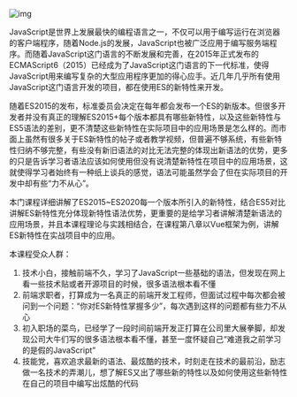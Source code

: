 ![img](http://es.xiecheng.live/assets/img/ecmascript.ce0de15e.jpg)

​    JavaScript是世界上发展最快的编程语言之一，不仅可以用于编写运行在浏览器的客户端程序，随着Node.js的发展，JavaScript也被广泛应用于编写服务端程序。而随着JavaScript这门语言的不断发展和完善，在2015年正式发布的ECMAScript6（2015）已经成为了JavaScript这门语言的下一代标准，使得JavaScript用来编写复杂的大型应用程序更加的得心应手。近几年几乎所有使用JavaScript这门语言开发的项目，都在使用ES的新特性来开发。

​    随着ES2015的发布，标准委员会决定在每年都会发布一个ES的新版本。但很多开发者并没有真正的理解ES2015+每个版本都具有哪些新特性，以及这些新特性与ES5语法的差别，更不清楚这些新特性在实际项目中的应用场景是怎么样的。而市面上虽然有很多关于ES新特性的帖子或者教学视频，但普遍不够系统，有些新特性归纳不够完整，有些没有新旧语法的对比无法完整的体现出新语法的优势，更多的只是告诉学习者语法应该如何使用但没有说清楚新特性在项目中的应用场景，这就使得学习者始终有一种纸上谈兵的感觉，语法可能虽然学会了但在实际项目的开发中却有些“力不从心”。

​    本门课程详细讲解了ES2015~ES2020每一个版本所引入的新特性，结合ES5对比讲解ES新特性充分体现新特性语法优势，更重要的是给学习者讲解清楚新语法的应用场景，并且本课程理论与实践相结合，在课程第八章以Vue框架为例，讲解ES新特性在实战项目中的应用。

本课程受众人群：

1. 技术小白，接触前端不久，学习了JavaScript一些基础的语法，但发现在网上看一些技术贴或者开源项目的时候，很多语法根本看不懂
2. 前端求职者，打算成为一名真正的前端开发工程师，但面试过程中每次都会被问到一个问题：“你对ES新特性掌握多少”，每次遇到这样的问题都有些力不从心
3. 初入职场的菜鸟，已经学了一段时间前端开发正打算在公司里大展拳脚，却发现公司大牛们写的很多语法根本看不懂，甚至一度怀疑自己“难道我之前学习的是假的JavaScript”
4. 技能党，喜欢追求最新的语法、最炫酷的技术，时刻走在技术的最前沿，励志做一名技术的弄潮儿，想了解ES又出了哪些新的特性以及如何使用这些新特性在自己的项目中编写出炫酷的代码
